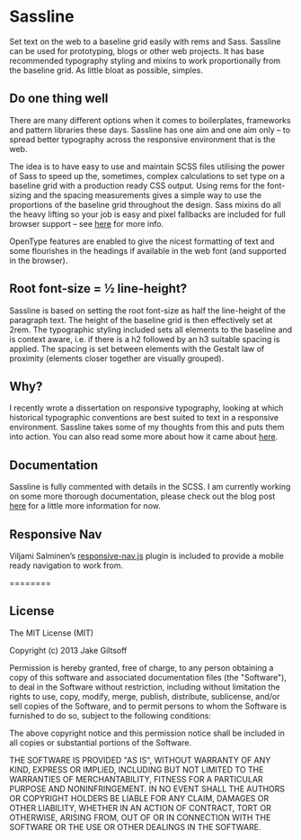 # Sassline

Set text on the web to a baseline grid easily with rems and Sass. Sassline can be used for prototyping, blogs or other web projects. It has base recommended typography styling and mixins to work proportionally from the baseline grid. As little bloat as possible, simples.

## Do one thing well

There are many different options when it comes to boilerplates, frameworks and pattern libraries these days. Sassline has one aim and one aim only – to spread better typography across the responsive environment that is the web.

The idea is to have easy to use and maintain SCSS files utilising the power of Sass to speed up the, sometimes, complex calculations to set type on a baseline grid with a production ready CSS output. Using rems for the font-sizing and the spacing measurements gives a simple way to use the proportions of the baseline grid throughout the design. Sass mixins do all the heavy lifting so your job is easy and pixel fallbacks are included for full browser support – see [here](http://caniuse.com/rem) for more info.

OpenType features are enabled to give the nicest formatting of text and some flourishes in the headings if available in the web font (and supported in the browser).

## Root font-size = ½ line-height?

Sassline is based on setting the root font-size as half the line-height of the paragraph text. The height of the baseline grid is then effectively set at 2rem. The typographic styling included sets all elements to the baseline and is context aware, i.e. if there is a h2 followed by an h3 suitable spacing is applied. The spacing is set between elements with the Gestalt law of proximity (elements closer together are visually grouped).

## Why?

I recently wrote a dissertation on responsive typography, looking at which historical typographic conventions are best suited to text in a responsive environment. Sassline takes some of my thoughts from this and puts them into action. You can also read some more about how it came about [here](http://typenot.es/posts/baseline-rems).

## Documentation

Sassline is fully commented with details in the SCSS. I am currently working on some more thorough documentation, please check out the blog post [here](http://typenot.es/posts/baseline-rems) for a little more information for now.

## Responsive Nav

Viljami Salminen’s [responsive-nav.js](https://github.com/viljamis/responsive-nav.js) plugin is included to provide a mobile ready navigation to work from.

========

## License

The MIT License (MIT)

Copyright (c) 2013 Jake Giltsoff

Permission is hereby granted, free of charge, to any person obtaining a copy of
this software and associated documentation files (the "Software"), to deal in
the Software without restriction, including without limitation the rights to
use, copy, modify, merge, publish, distribute, sublicense, and/or sell copies of
the Software, and to permit persons to whom the Software is furnished to do so,
subject to the following conditions:

The above copyright notice and this permission notice shall be included in all
copies or substantial portions of the Software.

THE SOFTWARE IS PROVIDED "AS IS", WITHOUT WARRANTY OF ANY KIND, EXPRESS OR
IMPLIED, INCLUDING BUT NOT LIMITED TO THE WARRANTIES OF MERCHANTABILITY, FITNESS
FOR A PARTICULAR PURPOSE AND NONINFRINGEMENT. IN NO EVENT SHALL THE AUTHORS OR
COPYRIGHT HOLDERS BE LIABLE FOR ANY CLAIM, DAMAGES OR OTHER LIABILITY, WHETHER
IN AN ACTION OF CONTRACT, TORT OR OTHERWISE, ARISING FROM, OUT OF OR IN
CONNECTION WITH THE SOFTWARE OR THE USE OR OTHER DEALINGS IN THE SOFTWARE.
